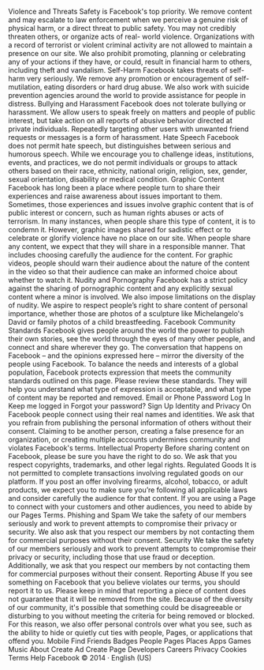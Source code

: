 Violence and Threats
Safety is Facebook's top priority. We remove content and may escalate to law
enforcement when we perceive a genuine risk of physical harm, or a direct threat
to public safety. You may not credibly threaten others, or organize acts of real-
world violence. Organizations with a record of terrorist or violent criminal activity
are not allowed to maintain a presence on our site. We also prohibit promoting,
planning or celebrating any of your actions if they have, or could, result in financial
harm to others, including theft and vandalism.
Self-Harm
Facebook takes threats of self-harm very seriously. We remove any promotion or
encouragement of self-mutilation, eating disorders or hard drug abuse. We also
work with suicide prevention agencies around the world to provide assistance for
people in distress.
Bullying and Harassment
Facebook does not tolerate bullying or harassment. We allow users to speak freely
on matters and people of public interest, but take action on all reports of abusive
behavior directed at private individuals. Repeatedly targeting other users with
unwanted friend requests or messages is a form of harassment.
Hate Speech
Facebook does not permit hate speech, but distinguishes between serious and
humorous speech. While we encourage you to challenge ideas, institutions,
events, and practices, we do not permit individuals or groups to attack others
based on their race, ethnicity, national origin, religion, sex, gender, sexual
orientation, disability or medical condition.
Graphic Content
Facebook has long been a place where people turn to share their experiences and
raise awareness about issues important to them. Sometimes, those experiences
and issues involve graphic content that is of public interest or concern, such as
human rights abuses or acts of terrorism. In many instances, when people share
this type of content, it is to condemn it. However, graphic images shared for
sadistic effect or to celebrate or glorify violence have no place on our site. 
When people share any content, we expect that they will share in a responsible
manner. That includes choosing carefully the audience for the content. For graphic
videos, people should warn their audience about the nature of the content in the
video so that their audience can make an informed choice about whether to watch
it.
Nudity and Pornography
Facebook has a strict policy against the sharing of pornographic content and any
explicitly sexual content where a minor is involved. We also impose limitations on
the display of nudity. We aspire to respect people’s right to share content of
personal importance, whether those are photos of a sculpture like Michelangelo's
David or family photos of a child breastfeeding.
Facebook Community Standards
Facebook gives people around the world the power to publish their own stories, see the world through the eyes of many
other people, and connect and share wherever they go. The conversation that happens on Facebook – and the opinions
expressed here – mirror the diversity of the people using Facebook. 
To balance the needs and interests of a global population, Facebook protects expression that meets the community
standards outlined on this page. 
Please review these standards. They will help you understand what type of expression is acceptable, and what type of
content may be reported and removed.
Email or Phone
Password
Log In
Keep me logged in
Forgot your password?
Sign Up
Identity and Privacy
On Facebook people connect using their real names and identities. We ask that you
refrain from publishing the personal information of others without their consent.
Claiming to be another person, creating a false presence for an organization, or
creating multiple accounts undermines community and violates Facebook's terms.
Intellectual Property
Before sharing content on Facebook, please be sure you have the right to do so.
We ask that you respect copyrights, trademarks, and other legal rights.
Regulated Goods
It is not permitted to complete transactions involving regulated goods on our
platform. If you post an offer involving firearms, alcohol, tobacco, or adult
products, we expect you to make sure you’re following all applicable laws and
consider carefully the audience for that content. If you are using a Page to
connect with your customers and other audiences, you need to abide by our Pages
Terms.
Phishing and Spam
We take the safety of our members seriously and work to prevent attempts to
compromise their privacy or security. We also ask that you respect our members by
not contacting them for commercial purposes without their consent.
Security
We take the safety of our members seriously and work to prevent attempts to
compromise their privacy or security, including those that use fraud or deception.
Additionally, we ask that you respect our members by not contacting them for
commercial purposes without their consent.
Reporting Abuse
If you see something on Facebook that you believe violates our terms, you should report it to us. Please keep in
mind that reporting a piece of content does not guarantee that it will be removed from the site. 
Because of the diversity of our community, it's possible that something could be disagreeable or disturbing to you
without meeting the criteria for being removed or blocked. For this reason, we also offer personal controls over
what you see, such as the ability to hide or quietly cut ties with people, Pages, or applications that offend you.
Mobile
Find Friends
Badges
People
Pages
Places
Apps
Games
Music
About
Create Ad
Create Page
Developers
Careers
Privacy
Cookies
Terms
Help
Facebook © 2014 · English (US)